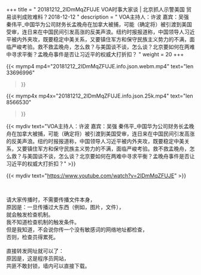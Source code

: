 +++
title = " 20181212_2IDmMqZFUJE VOA时事大家谈 | 北京抓人示警美国 贸易谈判成败难料？2018-12-12 "
description = " VOA主持人：许波  嘉宾：吴强 秦伟平_中国华为公司财务长孟晚舟在加拿大被捕，可能（确定将）被引渡到美国受审，连日来在中国民间引发高涨的反美声浪。纽约时报报道称，中国领导人习近平被内外夹攻，既要稳定中美关系，又要镇住军方和保守民族主义势力的不满，面临严峻考验。救不救孟晚舟，怎么救？与美国谈不谈，怎么谈？北京要如何在两难中寻求平衡？孟晚舟事件是否让习近平的权威大打折扣？ "
weight = 20
+++

{{< mymp4 mp4="20181212_2IDmMqZFUJE.info.json.webm.mp4" 
text="len 33696996"
>}}

{{< mymp4x  mp4x="20181212_2IDmMqZFUJE.info.json.25k.mp4"
text="len 8566530"
>}}


{{< mydiv text="VOA主持人：许波  嘉宾：吴强 秦伟平_中国华为公司财务长孟晚舟在加拿大被捕，可能（确定将）被引渡到美国受审，连日来在中国民间引发高涨的反美声浪。纽约时报报道称，中国领导人习近平被内外夹攻，既要稳定中美关系，又要镇住军方和保守民族主义势力的不满，面临严峻考验。救不救孟晚舟，怎么救？与美国谈不谈，怎么谈？北京要如何在两难中寻求平衡？孟晚舟事件是否让习近平的权威大打折扣？" >}}
<br>

{{< mydiv text="https://www.youtube.com/watch?v=2IDmMqZFUJE" >}}


<br>

请大家传播时，不需要传播文件本身，<br>
原因是：一旦传播过大东西（例如，图片，文件），<br>
就会触发检查机制。<br>
我不知道检查机制的触发条件。<br>
但是我知道，不会说你传一个没有敏感词的网络地址都检查，<br>
否则，检查员得累死。<br><br>
直接转发网址就可以了：<br>
原因是，这是程序员网站，<br>
共匪不敢封锁，墙内可以直接下载。


